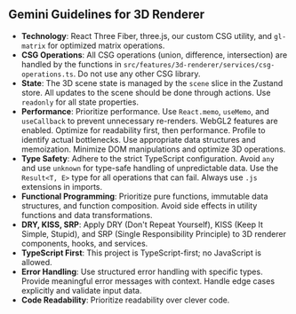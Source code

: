 ## Gemini Guidelines for 3D Renderer

- **Technology**: React Three Fiber, three.js, our custom CSG utility, and `gl-matrix` for optimized matrix operations.
- **CSG Operations**: All CSG operations (union, difference, intersection) are handled by the functions in `src/features/3d-renderer/services/csg-operations.ts`. Do not use any other CSG library.
- **State**: The 3D scene state is managed by the `scene` slice in the Zustand store. All updates to the scene should be done through actions. Use `readonly` for all state properties.
- **Performance**: Prioritize performance. Use `React.memo`, `useMemo`, and `useCallback` to prevent unnecessary re-renders. WebGL2 features are enabled. Optimize for readability first, then performance. Profile to identify actual bottlenecks. Use appropriate data structures and memoization. Minimize DOM manipulations and optimize 3D operations.
- **Type Safety**: Adhere to the strict TypeScript configuration. Avoid `any` and use `unknown` for type-safe handling of unpredictable data. Use the `Result<T, E>` type for all operations that can fail. Always use `.js` extensions in imports.
- **Functional Programming**: Prioritize pure functions, immutable data structures, and function composition. Avoid side effects in utility functions and data transformations.
- **DRY, KISS, SRP**: Apply DRY (Don't Repeat Yourself), KISS (Keep It Simple, Stupid), and SRP (Single Responsibility Principle) to 3D renderer components, hooks, and services.
- **TypeScript First**: This project is TypeScript-first; no JavaScript is allowed.
- **Error Handling**: Use structured error handling with specific types. Provide meaningful error messages with context. Handle edge cases explicitly and validate input data.
- **Code Readability**: Prioritize readability over clever code.
